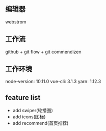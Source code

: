 ## 编辑器
webstrom

## 工作流
github + git flow + git commendizen 

## 工作环境
node-version: 10.11.0
vue-cli: 3.1.3
yarn: 1.12.3

## feature list 
- add swiper(轮播图)
- add icons(图标)
- add recommend(首页推荐)
